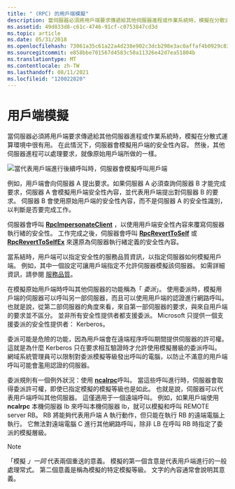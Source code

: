 ```yaml
---
title: " (RPC) 的用戶端模擬"
description: 當伺服器必須將用戶端要求傳遞給其他伺服器進程或作業系統時，模擬在分散式運算環境中很有用。
ms.assetid: 49d833d8-c61c-4746-91cf-c0753847cd3d
ms.topic: article
ms.date: 05/31/2018
ms.openlocfilehash: 73061a35c61a22a4d238e902c3dcb298e3ac0affaf4b0929c83311145a684f1e
ms.sourcegitcommit: e858bbe701567d4583c50a11326e42d7ea51804b
ms.translationtype: MT
ms.contentlocale: zh-TW
ms.lasthandoff: 08/11/2021
ms.locfileid: "120022820"
---
```

# <a name="client-impersonation"></a>用戶端模擬

當伺服器必須將用戶端要求傳遞給其他伺服器進程或作業系統時，模擬在分散式運算環境中很有用。 在此情況下，伺服器會模擬用戶端的安全性內容。 然後，其他伺服器進程可以處理要求，就像原始用戶端所做的一樣。

![當代表用戶端進行後續呼叫時，伺服器會模擬呼叫用戶端](images/impr.png)

例如，用戶端會向伺服器 A 提出要求。如果伺服器 A 必須查詢伺服器 B 才能完成要求，伺服器 A 會模擬用戶端安全性內容，並代表用戶端提出對伺服器 B 的要求。 伺服器 B 會使用原始用戶端的安全性內容，而不是伺服器 A 的安全性識別，以判斷是否要完成工作。

伺服器會呼叫 [**RpcImpersonateClient**](/windows/desktop/api/Rpcdce/nf-rpcdce-rpcimpersonateclient) ，以使用用戶端安全性內容來覆寫伺服器執行緒的安全性。 工作完成之後，伺服器會呼叫 [**RpcRevertToSelf**](/windows/desktop/api/Rpcdce/nf-rpcdce-rpcreverttoself) 或 [**RpcRevertToSelfEx**](/windows/desktop/api/Rpcdce/nf-rpcdce-rpcreverttoselfex) 來還原為伺服器執行緒定義的安全性內容。

當系結時，用戶端可以指定安全性的服務品質資訊，以指定伺服器如何模擬用戶端。 例如，其中一個設定可讓用戶端指定不允許伺服器模擬該伺服器。 如需詳細資訊，請參閱 [服務品質](quality-of-service.md)。

在模擬原始用戶端時呼叫其他伺服器的功能稱為「 *委派*」。 使用委派時，模擬用戶端的伺服器可以呼叫另一部伺服器，而且可以使用用戶端的認證進行網路呼叫。 也就是說，從第二部伺服器的角度來看，來自第一部伺服器的要求，與來自用戶端的要求並不區分。 並非所有安全性提供者都支援委派。 Microsoft 只提供一個支援委派的安全性提供者： Kerberos。

委派可能是危險的功能，因為用戶端會在遠端程序呼叫期間提供伺服器的許可權。 這就是為什麼 Kerberos 只在要求相互驗證時才允許使用模擬層級的委派呼叫。 網域系統管理員可以限制對委派模擬等級發出呼叫的電腦，以防止不滿意的用戶端呼叫可能會濫用認證的伺服器。

委派規則有一個例外狀況：使用 [**ncalrpc**](/windows/desktop/Midl/ncalrpc)呼叫。 當這些呼叫進行時，伺服器會取得委派許可權，即使已指定模擬的模擬等級也是如此。 也就是說，伺服器可以代表用戶端呼叫其他伺服器。 這僅適用于一個遠端呼叫。 例如，如果用戶端使用 **ncalrpc** 本機伺服器 lb 來呼叫本機伺服器 lb，就可以模擬和呼叫 REMOTE server RB。 RB 將能夠代表用戶端 A 執行動作，但只能在執行 RB 的遠端電腦上執行。 它無法對遠端電腦 C 進行其他網路呼叫，除非 LB 在呼叫 RB 時指定了委派的模擬層級。

> [!Note]  
> 「模擬 *」一詞* 代表兩個重迭的意義。 模擬的第一個含意是代表用戶端進行的一般處理常式。 第二個意義是稱為模擬的特定模擬等級。 文字的內容通常會說明其意義。

 

 

 
